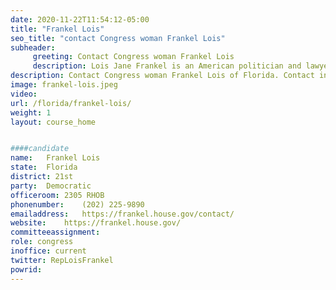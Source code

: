 ```yaml
---
date: 2020-11-22T11:54:12-05:00
title: "Frankel Lois"
seo_title: "contact Congress woman Frankel Lois"
subheader:
     greeting: Contact Congress woman Frankel Lois 
     description: Lois Jane Frankel is an American politician and lawyer who has been the United States Representative for Florida's 21st congressional district since 2017 and who represented Florida's 22nd congressional district from 2013 to 2017. She is a member of the Democratic Party.
description: Contact Congress woman Frankel Lois of Florida. Contact information for Frankel Lois includes email address, phone number, and mailing address.
image: frankel-lois.jpeg
video: 
url: /florida/frankel-lois/
weight: 1
layout: course_home


####candidate
name:	Frankel Lois
state:	Florida
district: 21st
party:	Democratic
officeroom:	2305 RHOB
phonenumber:	(202) 225-9890
emailaddress:	https://frankel.house.gov/contact/
website:	https://frankel.house.gov/
committeeassignment: 
role: congress
inoffice: current
twitter: RepLoisFrankel
powrid: 
---
```


